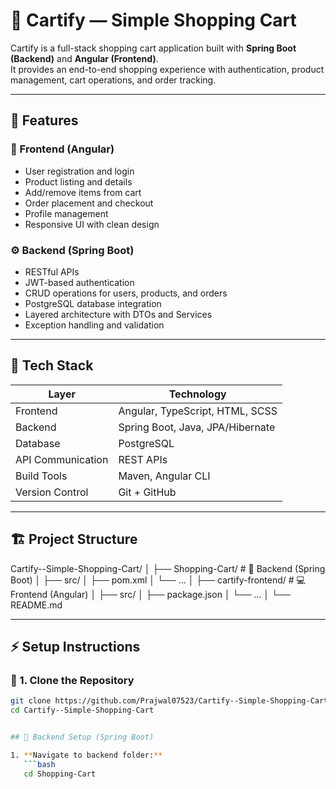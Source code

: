 # 🛒 Cartify — Simple Shopping Cart

Cartify is a full-stack shopping cart application built with **Spring Boot (Backend)** and **Angular (Frontend)**.  
It provides an end-to-end shopping experience with authentication, product management, cart operations, and order tracking.

---

## 🚀 Features

### 🧩 Frontend (Angular)
- User registration and login  
- Product listing and details  
- Add/remove items from cart  
- Order placement and checkout  
- Profile management  
- Responsive UI with clean design  

### ⚙️ Backend (Spring Boot)
- RESTful APIs  
- JWT-based authentication  
- CRUD operations for users, products, and orders  
- PostgreSQL database integration  
- Layered architecture with DTOs and Services  
- Exception handling and validation  

---

## 🧠 Tech Stack

| Layer | Technology |
|-------|-------------|
| Frontend | Angular, TypeScript, HTML, SCSS |
| Backend | Spring Boot, Java, JPA/Hibernate |
| Database | PostgreSQL |
| API Communication | REST APIs |
| Build Tools | Maven, Angular CLI |
| Version Control | Git + GitHub |

---

## 🏗️ Project Structure
Cartify--Simple-Shopping-Cart/
│
├── Shopping-Cart/ # 🧠 Backend (Spring Boot)
│ ├── src/
│ ├── pom.xml
│ └── ...
│
├── cartify-frontend/ # 💻 Frontend (Angular)
│ ├── src/
│ ├── package.json
│ └── ...
│
└── README.md


---

## ⚡ Setup Instructions

### 🧠 1. Clone the Repository
```bash
git clone https://github.com/Prajwal07523/Cartify--Simple-Shopping-Cart.git
cd Cartify--Simple-Shopping-Cart


## 🔧 Backend Setup (Spring Boot)

1. **Navigate to backend folder:**
   ```bash
   cd Shopping-Cart


